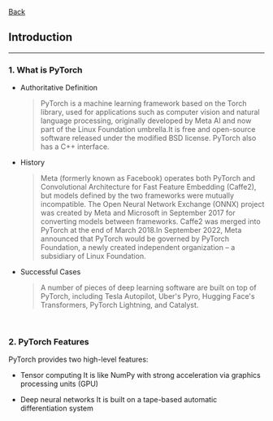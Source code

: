[Back](README.md)

## Introduction

<hr>

### 1. What is PyTorch

- Authoritative Definition

  > PyTorch is a machine learning framework based on the Torch library, used for applications such as computer vision and natural language processing, originally developed by Meta AI and now part of the Linux Foundation umbrella.It is free and open-source software released under the modified BSD license. PyTorch also has a C++ interface.

- History

  > Meta (formerly known as Facebook) operates both PyTorch and Convolutional Architecture for Fast Feature Embedding (Caffe2), but models defined by the two frameworks were mutually incompatible. The Open Neural Network Exchange (ONNX) project was created by Meta and Microsoft in September 2017 for converting models between frameworks. Caffe2 was merged into PyTorch at the end of March 2018.In September 2022, Meta announced that PyTorch would be governed by PyTorch Foundation, a newly created independent organization – a subsidiary of Linux Foundation.

- Successful Cases
  > A number of pieces of deep learning software are built on top of PyTorch, including Tesla Autopilot, Uber's Pyro, Hugging Face's Transformers, PyTorch Lightning, and Catalyst.

&nbsp;

### 2. PyTorch Features

PyTorch provides two high-level features:

- Tensor computing
  It is like NumPy with strong acceleration via graphics processing units (GPU)

- Deep neural networks
  It is built on a tape-based automatic differentiation system
